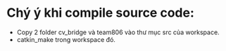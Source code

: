 # Chý ý khi compile source code:
- Copy 2 folder cv_bridge và team806 vào thư mục src của workspace.
- catkin_make trong workspace đó.
